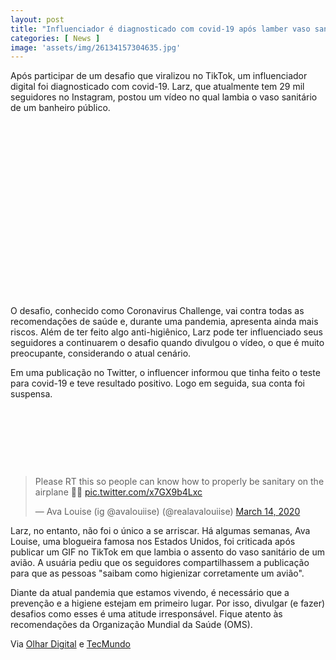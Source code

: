 ```yaml
---
layout: post
title: "Influenciador é diagnosticado com covid-19 após lamber vaso sanitário"
categories: [ News ]
image: 'assets/img/26134157304635.jpg'
---
```


Após participar de um desafio que viralizou no TikTok, um influenciador digital foi diagnosticado com covid-19. Larz, que atualmente tem 29 mil seguidores no Instagram, postou um vídeo no qual lambia o vaso sanitário de um banheiro público.

<!-- QUADRADO -->
<script async src="//pagead2.googlesyndication.com/pagead/js/adsbygoogle.js"></script>
<ins class="adsbygoogle"
style="display:inline-block;width:336px;height:280px"
data-ad-client="ca-pub-2838251107855362"
data-ad-slot="5351066970"></ins>
<script>
(adsbygoogle = window.adsbygoogle || []).push({});
</script>

O desafio, conhecido como Coronavirus Challenge, vai contra todas as recomendações de saúde e, durante uma pandemia, apresenta ainda mais riscos. Além de ter feito algo anti-higiênico, Larz pode ter influenciado seus seguidores a continuarem o desafio quando divulgou o vídeo, o que é muito preocupante, considerando o atual cenário.

Em uma publicação no Twitter, o influencer informou que tinha feito o teste para covid-19 e teve resultado positivo. Logo em seguida, sua conta foi suspensa.

<!-- MINI ANÚNCIO -->
<script async src="//pagead2.googlesyndication.com/pagead/js/adsbygoogle.js"></script>
<!-- Games Root -->
<ins class="adsbygoogle"
style="display:inline-block;width:730px;height:95px"
data-ad-client="ca-pub-2838251107855362"
data-ad-slot="5351066970"></ins>
<script>
(adsbygoogle = window.adsbygoogle || []).push({});
</script>

<blockquote class="twitter-tweet"><p lang="en" dir="ltr">Please RT this so people can know how to properly be sanitary on the airplane 🥰😅 <a href="https://t.co/x7GX9b4Lxc">pic.twitter.com/x7GX9b4Lxc</a></p>&mdash; Ava Louise (ig @avalouiise) (@realavalouiise) <a href="https://twitter.com/realavalouiise/status/1238915362470625292?ref_src=twsrc%5Etfw">March 14, 2020</a></blockquote> <script async src="https://platform.twitter.com/widgets.js" charset="utf-8"></script> 

<!-- RETANGULO LARGO 2 -->
<script async src="//pagead2.googlesyndication.com/pagead/js/adsbygoogle.js"></script>
<ins class="adsbygoogle"
style="display:block; text-align:center;"
data-ad-layout="in-article"
data-ad-format="fluid"
data-ad-client="ca-pub-2838251107855362"
data-ad-slot="8549252987"></ins>
<script>
(adsbygoogle = window.adsbygoogle || []).push({});
</script>

Larz, no entanto, não foi o único a se arriscar. Há algumas semanas, Ava Louise, uma blogueira famosa nos Estados Unidos, foi criticada após publicar um GIF no TikTok em que lambia o assento do vaso sanitário de um avião. A usuária pediu que os seguidores compartilhassem a publicação para que as pessoas "saibam como higienizar corretamente um avião".

<!-- RETANGULO LARGO -->
<script async src="https://pagead2.googlesyndication.com/pagead/js/adsbygoogle.js"></script>
<!-- Informat -->
<ins class="adsbygoogle"
style="display:block"
data-ad-client="ca-pub-2838251107855362"
data-ad-slot="2327980059"
data-ad-format="auto"
data-full-width-responsive="true"></ins>
<script>
(adsbygoogle = window.adsbygoogle || []).push({});
</script>

Diante da atual pandemia que estamos vivendo, é necessário que a prevenção e a higiene estejam em primeiro lugar. Por isso, divulgar (e fazer) desafios como esses é uma atitude irresponsável. Fique atento às recomendações da Organização Mundial da Saúde (OMS).

Via [Olhar Digital](https://olhardigital.com.br/coronavirus/noticia/usuario-do-tiktok-pega-coronavirus-apos-lamber-privada-em-desafio/98573) e [TecMundo](https://www.tecmundo.com.br/internet/151454-influenciador-diagnosticado-covid-19-lamber-vaso-sanitario.htm?f)

